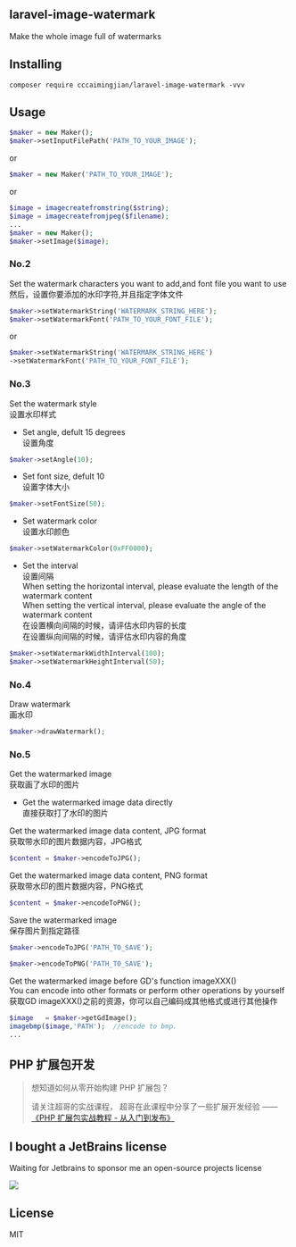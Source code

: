 laravel-image-watermark
---

Make the whole image full of watermarks

## Installing

```shell
composer require cccaimingjian/laravel-image-watermark -vvv
```

## Usage

```php
$maker = new Maker();
$maker->setInputFilePath('PATH_TO_YOUR_IMAGE');
```
or 
```php
$maker = new Maker('PATH_TO_YOUR_IMAGE');
``` 
or 
```php
$image = imagecreatefromstring($string);
$image = imagecreatefromjpeg($filename);
...
$maker = new Maker();
$maker->setImage($image);
``` 

### No.2
Set the watermark characters you want to add,and font file you want to use  
然后，设置你要添加的水印字符,并且指定字体文件
```php
$maker->setWatermarkString('WATERMARK_STRING_HERE');
$maker->setWatermarkFont('PATH_TO_YOUR_FONT_FILE');
```
or  
```php
$maker->setWatermarkString('WATERMARK_STRING_HERE')
->setWatermarkFont('PATH_TO_YOUR_FONT_FILE');
```

### No.3
Set the watermark style  
设置水印样式
+ Set angle, defult 15 degrees  
  设置角度
```php
$maker->setAngle(10); 
```  
+ Set font size, defult 10  
  设置字体大小
```php
$maker->setFontSize(50); 
```  
+ Set watermark color  
  设置水印颜色
```php
$maker->setWatermarkColor(0xFF0000);
```
+ Set the interval  
  设置间隔  
  When setting the horizontal interval, please evaluate the length of the watermark content  
  When setting the vertical interval, please evaluate the angle of the watermark content  
  在设置横向间隔的时候，请评估水印内容的长度  
  在设置纵向间隔的时候，请评估水印内容的角度
```php
$maker->setWatermarkWidthInterval(100);
$maker->setWatermarkHeightInterval(50);
```
### No.4
Draw watermark  
画水印
```php
$maker->drawWatermark();
```
### No.5
Get the watermarked image  
获取画了水印的图片
+ Get the watermarked image data directly  
  直接获取打了水印的图片

Get the watermarked image data content, JPG format  
获取带水印的图片数据内容，JPG格式  
```php
$content = $maker->encodeToJPG();
```

Get the watermarked image data content, PNG format  
获取带水印的图片数据内容，PNG格式  
```php
$content = $maker->encodeToPNG();
```

Save the watermarked image  
保存图片到指定路径  
```php
$maker->encodeToJPG('PATH_TO_SAVE');
``` 
```php
$maker->encodeToPNG('PATH_TO_SAVE');
```

Get the watermarked image before GD's function imageXXX()  
You can encode into other formats or perform other operations by yourself  
获取GD imageXXX()之前的资源，你可以自己编码成其他格式或进行其他操作
```php
$image   = $maker->getGdImage();
imagebmp($image,'PATH');  //encode to bmp.
...
```

## PHP 扩展包开发

> 想知道如何从零开始构建 PHP 扩展包？
>
> 请关注超哥的实战课程，
> 超哥在此课程中分享了一些扩展开发经验 —— [《PHP 扩展包实战教程 - 从入门到发布》](https://learnku.com/courses/creating-package?rf=81208)

## I bought a JetBrains license

Waiting for Jetbrains to sponsor me an open-source projects license

![](https://resources.jetbrains.com/storage/products/company/brand/logos/jb_beam.svg)

## License

MIT
